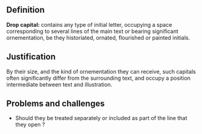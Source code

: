 ## Definition

**Drop capital:** contains any type of initial letter, occupying a space corresponding to several lines of the main text or bearing significant ornementation, be they historiated, ornated, flourished or painted initials.

## Justification

By their size, and the kind of ornementation they can receive, such capitals often significantly differ from the surrounding text, and occupy a position intermediate between text and illustration.

## Problems and challenges

- Should they be treated separately or included as part of the line that they open ?
